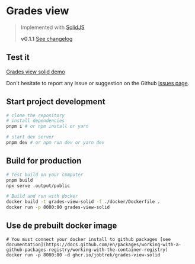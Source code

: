 # Grades view

> Implemented with [SolidJS](https://www.solidjs.com/)
> 
> **v0.1.1** <!-- x-release-please-version -->
> [See changelog](./CHANGELOG.md)

## Test it

[Grades view solid demo](https://jobtrek.github.io/grades-view-solid/)

Don't hesitate to report any issue or suggestion on the
Github [issues page](https://github.com/jobtrek/grades-view-solid/issues).

## Start project development

```bash
# clone the repository
# install dependencies
pnpm i # or npm install or yarn

# start dev server
pnpm dev # or npm run dev or yarn dev
```

## Build for production

```bash
# Test build on your computer
pnpm build
npx serve .output/public

# Build and run with docker
docker build -t grades-view-solid -f ./docker/Dockerfile .
docker run -p 8080:80 grades-view-solid
```

## Use de prebuilt docker image

```
# You must connect your docker install to github packages [see documentation](https://docs.github.com/en/packages/working-with-a-github-packages-registry/working-with-the-container-registry)
docker run -p 8080:80 -d ghcr.io/jobtrek/grades-view-solid
```
